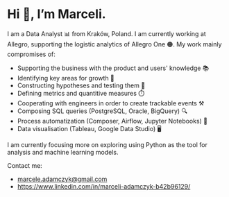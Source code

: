 # Hi 👋, I’m Marceli. #

I am a Data Analyst 📊 from Kraków, Poland. I am currently working at Allegro, supporting the logistic analytics of Allegro One 🟠. My work mainly compromises of:
- Supporting the business with the product and users' knowledge 📚
- Identifying key areas for growth 🌱
- Constructing hypotheses and testing them 💭
- Defining metrics and quantitive measures ⏱️
- Cooperating with engineers in order to create trackable events ⚒️
- Composing SQL queries (PostgreSQL, Oracle, BigQuery) 🔍
- Process automatization (Composer, Airflow, Jupyter Notebooks) 🚗
- Data visualisation (Tableau, Google Data Studio) 🖥️

I am currently focusing more on exploring using Python as the tool for analysis and machine learning models.

Contact me:
- marcele.adamczyk@gmail.com
- https://www.linkedin.com/in/marceli-adamczyk-b42b96129/

<!-- 👀 I’m interested in ...
🌱 I’m currently learning ...
💞️ I’m looking to collaborate on ...
📫 How to reach me ... -->

<!---
adamczykmarceli/adamczykmarceli is a ✨ special ✨ repository because its `README.md` (this file) appears on your GitHub profile.
You can click the Preview link to take a look at your changes.
--->
